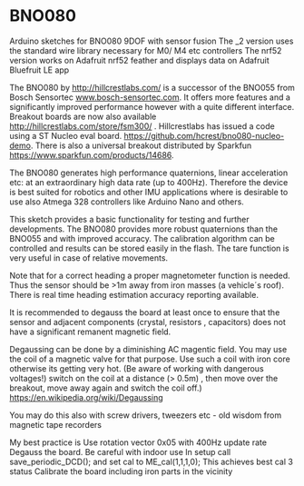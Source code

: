 # BNO080
Arduino sketches for BNO080 9DOF with sensor fusion
The _2 version uses the standard wire library necessary for M0/ M4 etc controllers
The nrf52 version works on Adafruit nrf52 feather and displays data on Adafruit Bluefruit LE app

The BNO080 by http://hillcrestlabs.com/ is a successor of the BNO055 from Bosch Sensortec www.bosch-sensortec.com. It offers more features and a significantly improved performance however with a quite different interface. 
Breakout boards are now also available http://hillcrestlabs.com/store/fsm300/ . Hillcrestlabs has issued a code using a ST Nucleo eval board. https://github.com/hcrest/bno080-nucleo-demo.
There is also a universal breakout distributed by Sparkfun https://www.sparkfun.com/products/14686.

The BNO080 generates high performance quaternions, linear acceleration etc: at an extraordinary high data rate (up to 400Hz). Therefore  the device is best suited for robotics and other IMU applications where  is desirable to use also Atmega 328 controllers like Arduino Nano and others.

This sketch provides a basic functionality for testing and further developments. 
The BNO080 provides more robust quaternions than the BNO055 and with improved accuracy. The  calibration algorithm can be controlled and results can be stored easily in the flash. The tare function is very useful in  case of relative movements.

Note that for a correct heading  a proper magnetometer function is needed. Thus the sensor should be >1m away from iron masses (a vehicle´s roof). There is real time heading estimation accuracy reporting available.

It is recommended to degauss the board at least once to ensure that the sensor and adjacent components (crystal, resistors , capacitors) does not have a significant remanent magnetic field. 

Degaussing can be done by a diminishing AC magentic field. You may use the coil of a magnetic valve for that purpose. Use such a coil with iron core otherwise its getting very hot. (Be aware of working with dangerous voltages!)  switch on the coil at a distance (> 0.5m) , then move over the breakout, move away  again and switch the coil off.)
https://en.wikipedia.org/wiki/Degaussing

You may do this also with screw drivers, tweezers etc  - old wisdom from  magnetic tape recorders

My best practice is
Use rotation vector 0x05 with 400Hz update rate
Degauss the board.
Be careful with indoor use
In setup call save_periodic_DCD(); and set cal to ME_cal(1,1,1,0);
This achieves best cal 3 status
Calibrate the board including iron parts in the vicinity
